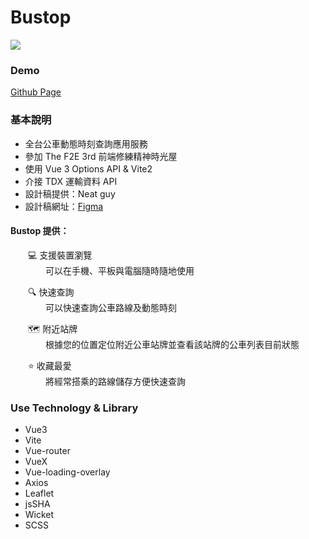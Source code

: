 # Bustop
![](https://cdn.discordapp.com/attachments/726376206177665069/974932933423030322/bustop.jpeg)

### Demo
[Github Page](https://zx12201220.github.io/Bustop/#/searchBus)


### 基本說明

- 全台公車動態時刻查詢應用服務
- 參加 The F2E 3rd 前端修練精神時光屋
- 使用 Vue 3 Options API & Vite2
- 介接 TDX 運輸資料 API
- 設計稿提供：Neat guy
- 設計稿網址：[Figma](https://www.figma.com/file/Se5uA80osOmNnWeeiaEO91/BUSTOP?node-id=0%3A1)

#### Bustop 提供：

&emsp;&emsp;💻 支援裝置瀏覽\
&emsp;&emsp;&emsp;&emsp;可以在手機、平板與電腦隨時隨地使用

&emsp;&emsp;🔍 快速查詢\
&emsp;&emsp;&emsp;&emsp;可以快速查詢公車路線及動態時刻

&emsp;&emsp;🗺 附近站牌\
&emsp;&emsp;&emsp;&emsp;根據您的位置定位附近公車站牌並查看該站牌的公車列表目前狀態

&emsp;&emsp;⭐ 收藏最愛\
&emsp;&emsp;&emsp;&emsp;將經常搭乘的路線儲存方便快速查詢

### Use Technology & Library

- Vue3
- Vite
- Vue-router
- VueX
- Vue-loading-overlay
- Axios
- Leaflet
- jsSHA
- Wicket
- SCSS

